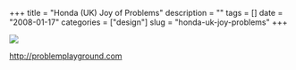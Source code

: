 +++
title = "Honda (UK) Joy of Problems"
description = ""
tags = []
date = "2008-01-17"
categories = ["design"]
slug = "honda-uk-joy-problems"
+++


 

  <div id="screens-thumbs" class="clearfix">
    <div class="txt-center" id="design-submission"><a href="http://problemplayground.com/"><img id='bluga-thumbnail-1123' class='bluga-thumbnail large' src='http://media.konigi.com/bluga/
wt47f2821371bfb_0.jpg'/></a></div>  
  </div>   
<p><a href="http://problemplayground.com/">http://problemplayground.com</a></p>




